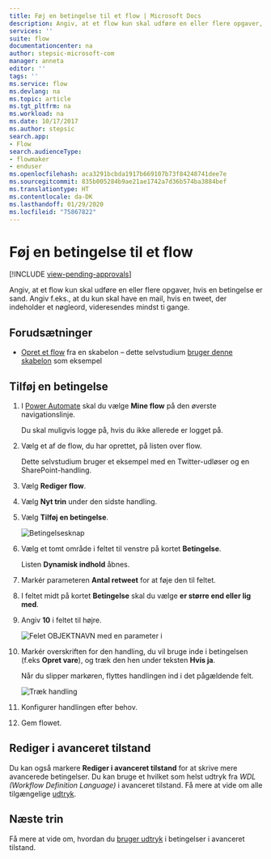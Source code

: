 ```yaml
---
title: Føj en betingelse til et flow | Microsoft Docs
description: Angiv, at et flow kun skal udføre en eller flere opgaver, hvis en betingelse er sand.
services: ''
suite: flow
documentationcenter: na
author: stepsic-microsoft-com
manager: anneta
editor: ''
tags: ''
ms.service: flow
ms.devlang: na
ms.topic: article
ms.tgt_pltfrm: na
ms.workload: na
ms.date: 10/17/2017
ms.author: stepsic
search.app:
- Flow
search.audienceType:
- flowmaker
- enduser
ms.openlocfilehash: aca3291bcbda1917b669107b73f84248741dee7e
ms.sourcegitcommit: 835b005284b9ae21ae1742a7d36b574ba3884bef
ms.translationtype: HT
ms.contentlocale: da-DK
ms.lasthandoff: 01/29/2020
ms.locfileid: "75867822"
---
```

# <a name="add-a-condition-to-a-flow"></a>Føj en betingelse til et flow
[!INCLUDE [view-pending-approvals](includes/cc-rebrand.md)]

Angiv, at et flow kun skal udføre en eller flere opgaver, hvis en betingelse er sand. Angiv f.eks., at du kun skal have en mail, hvis en tweet, der indeholder et nøgleord, videresendes mindst ti gange.

## <a name="prerequisites"></a>Forudsætninger

* [Opret et flow](get-started-logic-template.md) fra en skabelon – dette selvstudium [bruger denne skabelon](https://flow.microsoft.com/galleries/public/templates/e78571e5c70e4806a18eeacba5a897c8/) som eksempel

## <a name="add-a-condition"></a>Tilføj en betingelse

1. I [Power Automate](https://flow.microsoft.com) skal du vælge **Mine flow** på den øverste navigationslinje.

    Du skal muligvis logge på, hvis du ikke allerede er logget på.

1. Vælg et af de flow, du har oprettet, på listen over flow.

    Dette selvstudium bruger et eksempel med en Twitter-udløser og en SharePoint-handling.

1. Vælg **Rediger flow**.

1. Vælg **Nyt trin** under den sidste handling.

1. Vælg **Tilføj en betingelse**.

    ![Betingelsesknap](./media/add-condition/add-condition.png)

1. Vælg et tomt område i feltet til venstre på kortet **Betingelse**.

    Listen **Dynamisk indhold** åbnes.

1. Markér parameteren **Antal retweet** for at føje den til feltet.

1. I feltet midt på kortet **Betingelse** skal du vælge **er større end eller lig med**.

1. Angiv **10** i feltet til højre.

    ![Felet OBJEKTNAVN med en parameter i](./media/add-condition/specify-condition.png)

1. Markér overskriften for den handling, du vil bruge inde i betingelsen (f.eks **Opret vare**), og træk den hen under teksten **Hvis ja**.

    Når du slipper markøren, flyttes handlingen ind i det pågældende felt.

    ![Træk handling](./media/add-condition/drag-action.png)

1. Konfigurer handlingen efter behov.

1. Gem flowet.

## <a name="edit-in-advanced-mode"></a>Rediger i avanceret tilstand

Du kan også markere **Rediger i avanceret tilstand** for at skrive mere avancerede betingelser. Du kan bruge et hvilket som helst udtryk fra *WDL (Workflow Definition Language)* i avanceret tilstand. Få mere at vide om alle tilgængelige [udtryk](https://msdn.microsoft.com/library/azure/mt643789.aspx).

## <a name="next-steps"></a>Næste trin

Få mere at vide om, hvordan du [bruger udtryk](use-expressions-in-conditions.md) i betingelser i avanceret tilstand.